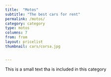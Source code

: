 ```yaml
---
title:  "Motos"
subtitle: "The best cars for rent"
permalink: /motos/
category: category
type: motos
columns: 7
from: from
layout: pricelist
thumbnail: cars/corsa.jpg


---
```


This is a small text tha is included in this category
